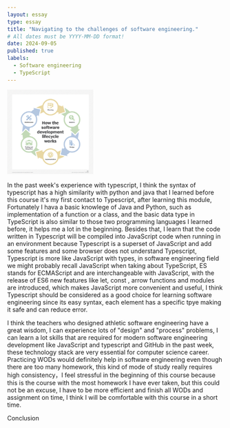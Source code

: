 ```yaml
---
layout: essay
type: essay
title: "Navigating to the challenges of software engineering."
# All dates must be YYYY-MM-DD format!
date: 2024-09-05
published: true
labels:
  - Software engineering
  - TypeScript
---
```


<img width="200px" class="rounded float-start pe-4" src="../img/app_arch-software_dev_lifecycle-f_mobile.png">

In the past week's experience with typescript, I think the syntax of typescript has a high similarity with python and java that I learned before this course it's my first contact to Typescript, after learning this module, Fortunately I hava a basic knowlege of Java and Python, such as implementation of a function or a class, and the basic data type in TypeScript is also similar to those two programming languages I learned before, it helps me a lot in the beginning. Besides that, I learn that the code written in Typescript will be compiled into JavaScript code when running in an environment because Typescript is a superset of JavaScript and add some features and some browser does not understand Typescript, Typescript is more like JavaScript with types, in software engineering field we might probably recall JavaScript when taking about TypeScript, ES stands for ECMAScript and are interchangeable with JavaScript, with the release of ES6 new features like let, const , arrow functions and modules are introduced, which makes JavaScript more convenient and useful, I think Typescript should be considered as a good choice for learning software engineering since its easy syntax, each element has a specific tpye making it safe and can reduce error.

I think the teachers who designed athletic software engineering have a great wisdom, I can experience lots of "design" and "process" problems, I can learn a lot skills that are required for modern software engineering development like JavaScript and typescript and GitHub in the past week, these technology stack are very essential for computer science career. Practicing WODs would definitely help in software engineering even though there are too many homework, this kind of mode of study really requires high consistency，I feel stressful in the beginning of this course because this is the course with the most homework I have ever taken, but this could not be an excuse, I have to be more efficient and finish all WODs and assignment on time, I think I will be comfortable with this course in a short time.

Conclusion

